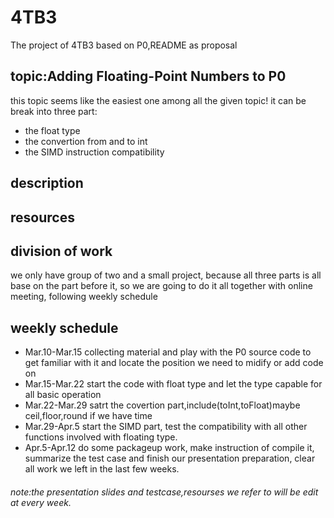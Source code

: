 # 4TB3
The project of 4TB3 based on P0,README as proposal
## topic:Adding Floating-Point Numbers to P0
this topic seems like the easiest one among all the given topic!
it can be break into three part:
+ the float type
+ the convertion from and to int
+ the SIMD instruction compatibility
## description

## resources

## division of work
we only have group of two and a small project, because all three parts is all base on the part before it, so we are going to do it all together with online meeting, following weekly schedule

## weekly schedule
+ Mar.10-Mar.15 collecting material and play with the P0 source code to get familiar with it and locate the position we need to midify or add code on
+ Mar.15-Mar.22 start the code with float type and let the type capable for all basic operation
+ Mar.22-Mar.29 satrt the covertion part,include(toInt,toFloat)maybe ceil,floor,round if we have time
+ Mar.29-Apr.5 start the SIMD part, test the compatibility with all other functions involved with floating type.
+ Apr.5-Apr.12 do some packageup work, make instruction of compile it, summarize the test case and finish our presentation preparation, clear all work we left in the last few weeks.
###### note:the presentation slides and testcase,resourses we refer to will be edit at every week. 
